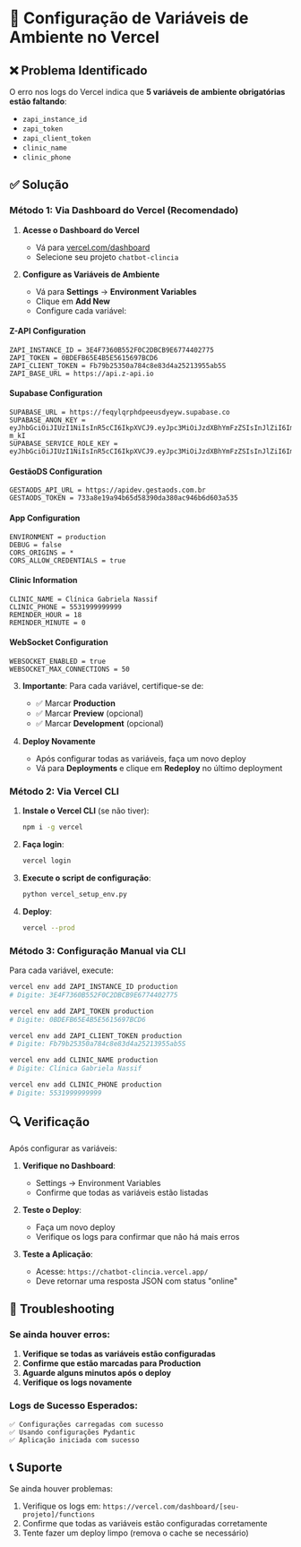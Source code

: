 # 🔧 Configuração de Variáveis de Ambiente no Vercel

## ❌ Problema Identificado

O erro nos logs do Vercel indica que **5 variáveis de ambiente obrigatórias estão faltando**:

- `zapi_instance_id`
- `zapi_token` 
- `zapi_client_token`
- `clinic_name`
- `clinic_phone`

## ✅ Solução

### Método 1: Via Dashboard do Vercel (Recomendado)

1. **Acesse o Dashboard do Vercel**
   - Vá para [vercel.com/dashboard](https://vercel.com/dashboard)
   - Selecione seu projeto `chatbot-clincia`

2. **Configure as Variáveis de Ambiente**
   - Vá para **Settings** → **Environment Variables**
   - Clique em **Add New**
   - Configure cada variável:

#### Z-API Configuration
```
ZAPI_INSTANCE_ID = 3E4F7360B552F0C2DBCB9E6774402775
ZAPI_TOKEN = 0BDEFB65E4B5E5615697BCD6
ZAPI_CLIENT_TOKEN = Fb79b25350a784c8e83d4a25213955ab5S
ZAPI_BASE_URL = https://api.z-api.io
```

#### Supabase Configuration
```
SUPABASE_URL = https://feqylqrphdpeeusdyeyw.supabase.co
SUPABASE_ANON_KEY = eyJhbGciOiJIUzI1NiIsInR5cCI6IkpXVCJ9.eyJpc3MiOiJzdXBhYmFzZSIsInJlZiI6ImZlcXlscXJwaGRwZWV1c2R5ZXl3Iiwicm9sZSI6ImFub24iLCJpYXQiOjE3NTM4NzQwOTksImV4cCI6MjA2OTQ1MDA5OX0.cavDpXtpWn28D_FN6prGFjXATj8DdaUPdG7Rrd-m_kI
SUPABASE_SERVICE_ROLE_KEY = eyJhbGciOiJIUzI1NiIsInR5cCI6IkpXVCJ9.eyJpc3MiOiJzdXBhYmFzZSIsInJlZiI6ImZlcXlscXJwaGRwZWV1c2R5ZXl3Iiwicm9sZSI6InNlcnZpY2Vfcm9sZSIsImlhdCI6MTc1Mzg3NDA5OSwiZXhwIjoyMDY5NDUwMDk5fQ.gEF_cKRzAtDklZuTueVX_1XzaFrGONzECBS4tt13uIc
```

#### GestãoDS Configuration
```
GESTAODS_API_URL = https://apidev.gestaods.com.br
GESTAODS_TOKEN = 733a8e19a94b65d58390da380ac946b6d603a535
```

#### App Configuration
```
ENVIRONMENT = production
DEBUG = false
CORS_ORIGINS = *
CORS_ALLOW_CREDENTIALS = true
```

#### Clinic Information
```
CLINIC_NAME = Clínica Gabriela Nassif
CLINIC_PHONE = 5531999999999
REMINDER_HOUR = 18
REMINDER_MINUTE = 0
```

#### WebSocket Configuration
```
WEBSOCKET_ENABLED = true
WEBSOCKET_MAX_CONNECTIONS = 50
```

3. **Importante**: Para cada variável, certifique-se de:
   - ✅ Marcar **Production** 
   - ✅ Marcar **Preview** (opcional)
   - ✅ Marcar **Development** (opcional)

4. **Deploy Novamente**
   - Após configurar todas as variáveis, faça um novo deploy
   - Vá para **Deployments** e clique em **Redeploy** no último deployment

### Método 2: Via Vercel CLI

1. **Instale o Vercel CLI** (se não tiver):
   ```bash
   npm i -g vercel
   ```

2. **Faça login**:
   ```bash
   vercel login
   ```

3. **Execute o script de configuração**:
   ```bash
   python vercel_setup_env.py
   ```

4. **Deploy**:
   ```bash
   vercel --prod
   ```

### Método 3: Configuração Manual via CLI

Para cada variável, execute:

```bash
vercel env add ZAPI_INSTANCE_ID production
# Digite: 3E4F7360B552F0C2DBCB9E6774402775

vercel env add ZAPI_TOKEN production
# Digite: 0BDEFB65E4B5E5615697BCD6

vercel env add ZAPI_CLIENT_TOKEN production
# Digite: Fb79b25350a784c8e83d4a25213955ab5S

vercel env add CLINIC_NAME production
# Digite: Clínica Gabriela Nassif

vercel env add CLINIC_PHONE production
# Digite: 5531999999999
```

## 🔍 Verificação

Após configurar as variáveis:

1. **Verifique no Dashboard**:
   - Settings → Environment Variables
   - Confirme que todas as variáveis estão listadas

2. **Teste o Deploy**:
   - Faça um novo deploy
   - Verifique os logs para confirmar que não há mais erros

3. **Teste a Aplicação**:
   - Acesse: `https://chatbot-clincia.vercel.app/`
   - Deve retornar uma resposta JSON com status "online"

## 🚨 Troubleshooting

### Se ainda houver erros:

1. **Verifique se todas as variáveis estão configuradas**
2. **Confirme que estão marcadas para Production**
3. **Aguarde alguns minutos após o deploy**
4. **Verifique os logs novamente**

### Logs de Sucesso Esperados:

```
✅ Configurações carregadas com sucesso
✅ Usando configurações Pydantic
✅ Aplicação iniciada com sucesso
```

## 📞 Suporte

Se ainda houver problemas:

1. Verifique os logs em: `https://vercel.com/dashboard/[seu-projeto]/functions`
2. Confirme que todas as variáveis estão configuradas corretamente
3. Tente fazer um deploy limpo (remova o cache se necessário) 